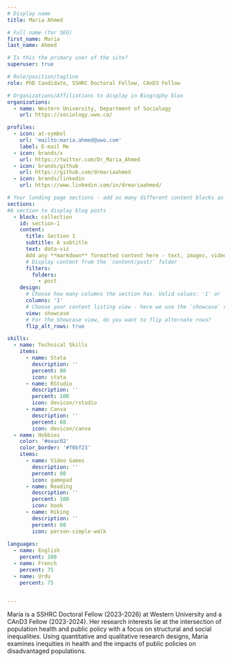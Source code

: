 ```yaml
---
# Display name
title: Maria Ahmed

# Full name (for SEO)
first_name: Maria
last_name: Ahmed

# Is this the primary user of the site?
superuser: true

# Role/position/tagline
role: PhD Candidate, SSHRC Doctoral Fellow, CAnD3 Fellow

# Organizations/Affiliations to display in Biography blox
organizations:
  - name: Western University, Department of Sociology
    url: https://sociology.uwo.ca/

profiles:
  - icon: at-symbol
    url: 'mailto:maria.ahmed@uwo.com'
    label: E-mail Me
  - icon: brands/x
    url: https://twitter.com/Dr_Maria_Ahmed
  - icon: brands/github
    url: https://github.com/drmariaahmed
  - icon: brands/linkedin
    url: https://www.linkedin.com/in/drmariaahmed/

# Your landing page sections - add as many different content blocks as you like
sections:
#A section to display blog posts
  - block: collection
    id: section-1
    content:
      title: Section 1
      subtitle: A subtitle
      text: data-viz
      Add any **markdown** formatted content here - text, images, videos, galleries - and even HTML code!
      # Display content from the `content/post/` folder
      filters:
        folders:
          - post
    design: 
      # Choose how many columns the section has. Valid values: '1' or '2'.
      columns: '1'
      # Choose your content listing view - here we use the `showcase` view
      view: showcase
      # For the Showcase view, do you want to flip alternate rows?
      flip_alt_rows: true

skills:
  - name: Technical Skills
    items:
      - name: Stata
        description: ''
        percent: 80
        icon: stata
      - name: RStudio
        description: ''
        percent: 100
        icon: devicon/rstudio
      - name: Canva
        description: ''
        percent: 60
        icon: devicon/canva
  - name: Hobbies
    color: '#eeac02'
    color_border: '#f0bf23'
    items:
      - name: Video Games
        description: ''
        percent: 80
        icon: gamepad
      - name: Reading
        description: ''
        percent: 100
        icon: book
      - name: Hiking
        description: ''
        percent: 60
        icon: person-simple-walk
      
languages:
  - name: English
    percent: 100
  - name: French
    percent: 75
  - name: Urdu
    percent: 75


---
```


Maria is a SSHRC Doctoral Fellow (2023-2026) at Western University and a CAnD3 Fellow (2023-2024). Her research interests lie at the intersection of population health and public policy with a focus on structural and social inequalities. Using quantitative and qualitative research designs, Maria examines inequities in health and the impacts of public policies on disadvantaged populations.
